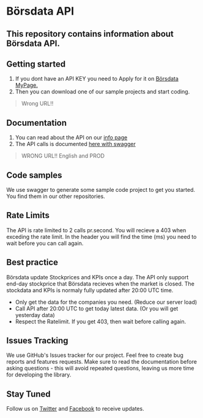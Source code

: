 # Börsdata API
## This repository contains information about Börsdata API. 
 
## Getting started
1. If you dont have an API KEY you need to Apply for it on [Börsdata MyPage.](https://borsdata.se/en/mypage/direct)
2. Then you can download one of our sample projects and start coding.
> Wrong URL!!

## Documentation
1. You can read about the API on our [info page](https://borsdatatest.se/info/api/api_info)
2. The API calls is documented [here with swagger](https://bdapidev.azurewebsites.net/swagger/index.html)
> WRONG URL!! English and PROD

## Code samples
We use swagger to generate some sample code project to get you started.
You find them in our other repositories.

## Rate Limits
The API is rate limited to 2 calls pr.second. 
You will recieve a 403 when exceding the rate limit. 
In the header you will find the time (ms) you need to wait before you can call again.

## Best practice
Börsdata update Stockprices and KPIs once a day.
The API only support end-day stockprice that Börsdata recieves when the market is closed. 
The stockdata and KPIs is normaly fully updated after 20:00 UTC time.
-	Only get the data for the companies you need. (Reduce our server load)
-	Call API after 20:00 UTC to get today latest data. (Or you will get yesterday data)
-	Respect the Ratelimit. If you get 403, then wait before calling again.

## Issues Tracking
We use GitHub's Issues tracker for our project. Feel free to create bug reports and features requests. Make sure to read the documentation before asking questions - this will avoid repeated questions, leaving us more time for developing the library.

## Stay Tuned
Follow us on [Twitter](https://twitter.com/search?f=tweets&vertical=default&q=BORSDATA%20OR%2040procent20ar&src=savs) and [Facebook](https://www.facebook.com/borsdata.se/) to receive updates.
